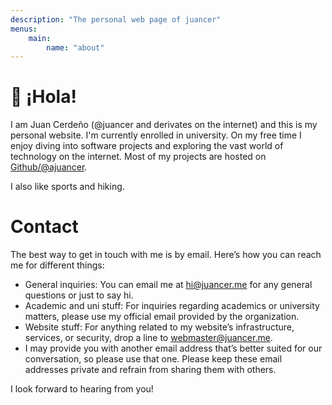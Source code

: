 ```yaml
---
description: "The personal web page of juancer"
menus:
    main:
        name: "about"
---
```

# 👋 ¡Hola!
I am Juan Cerdeño (@juancer and derivates on the internet) and this is my personal website. I'm currently enrolled in university. On my free time I enjoy diving into software projects and exploring the vast world of technology on the internet. Most of my projects are hosted on [Github/@ajuancer](https://github.com/ajuancer).

I also like sports and hiking.

# Contact
The best way to get in touch with me is by email. Here’s how you can reach me for different things:

* General inquiries: You can email me at hi@juancer.me for any general questions or just to say hi.
* Academic and uni stuff: For inquiries regarding academics or university matters, please use my official email provided by the organization.
* Website stuff: For anything related to my website’s infrastructure, services, or security, drop a line to webmaster@juancer.me.
* I may provide you with another email address that’s better suited for our conversation, so please use that one. Please keep these email addresses private and refrain from sharing them with others.

I look forward to hearing from you!

